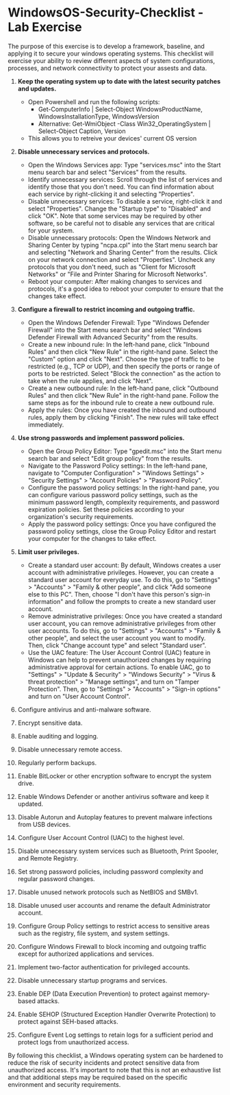 # WindowsOS-Security-Checklist - Lab Exercise

The purpose of this exercise is to develop a framework, baseline, and applying it to secure your windows operating systems. This checklist will exercise your ability to review different aspects of system configurations, processes, and network connectivity to protect your assests and data. 


1. <b>Keep the operating system up to date with the latest security patches and updates.</b>
    - Open Powershell and run the following scripts: 
      - Get-ComputerInfo | Select-Object WindowsProductName, WindowsInstallationType, WindowsVersion
      - Alternative: Get-WmiObject -Class Win32_OperatingSystem | Select-Object Caption, Version
    - This allows you to retreive your devices' current OS version

2. <b>Disable unnecessary services and protocols.</b>
    - Open the Windows Services app: Type "services.msc" into the Start menu search bar and select "Services" from the results.
    - Identify unnecessary services: Scroll through the list of services and identify those that you don't need. You can find information about each service by right-clicking it and selecting "Properties".
    - Disable unnecessary services: To disable a service, right-click it and select "Properties". Change the "Startup type" to "Disabled" and click "OK". Note that some services may be required by other software, so be careful not to disable any services that are critical for your system.
    - Disable unnecessary protocols: Open the Windows Network and Sharing Center by typing "ncpa.cpl" into the Start menu search bar and selecting "Network and Sharing Center" from the results. Click on your network connection and select "Properties". Uncheck any protocols that you don't need, such as "Client for Microsoft Networks" or "File and Printer Sharing for Microsoft Networks".
    - Reboot your computer: After making changes to services and protocols, it's a good idea to reboot your computer to ensure that the changes take effect.

3. <b>Configure a firewall to restrict incoming and outgoing traffic.</b>
    - Open the Windows Defender Firewall: Type "Windows Defender Firewall" into the Start menu search bar and select "Windows Defender Firewall with Advanced Security" from the results.
    - Create a new inbound rule: In the left-hand pane, click "Inbound Rules" and then click "New Rule" in the right-hand pane. Select the "Custom" option and click "Next". Choose the type of traffic to be restricted (e.g., TCP or UDP), and then specify the ports or range of ports to be restricted. Select "Block the connection" as the action to take when the rule applies, and click "Next".
    - Create a new outbound rule: In the left-hand pane, click "Outbound Rules" and then click "New Rule" in the right-hand pane. Follow the same steps as for the inbound rule to create a new outbound rule.
    - Apply the rules: Once you have created the inbound and outbound rules, apply them by clicking "Finish". The new rules will take effect immediately.

4. <b>Use strong passwords and implement password policies.</b>
    - Open the Group Policy Editor: Type "gpedit.msc" into the Start menu search bar and select "Edit group policy" from the results.
    - Navigate to the Password Policy settings: In the left-hand pane, navigate to "Computer Configuration" > "Windows Settings" > "Security Settings" > "Account Policies" > "Password Policy".
    - Configure the password policy settings: In the right-hand pane, you can configure various password policy settings, such as the minimum password length, complexity requirements, and password expiration policies. Set these policies according to your organization's security requirements.
    - Apply the password policy settings: Once you have configured the password policy settings, close the Group Policy Editor and restart your computer for the changes to take effect.

5. <b>Limit user privileges.</b>
    - Create a standard user account: By default, Windows creates a user account with administrative privileges. However, you can create a standard user account for everyday use. To do this, go to "Settings" > "Accounts" > "Family & other people", and click "Add someone else to this PC". Then, choose "I don't have this person's sign-in information" and follow the prompts to create a new standard user account.
    - Remove administrative privileges: Once you have created a standard user account, you can remove administrative privileges from other user accounts. To do this, go to "Settings" > "Accounts" > "Family & other people", and select the user account you want to modify. Then, click "Change account type" and select "Standard user".
    - Use the UAC feature: The User Account Control (UAC) feature in Windows can help to prevent unauthorized changes by requiring administrative approval for certain actions. To enable UAC, go to "Settings" > "Update & Security" > "Windows Security" > "Virus & threat protection" > "Manage settings", and turn on "Tamper Protection". Then, go to "Settings" > "Accounts" > "Sign-in options" and turn on "User Account Control".

6. Configure antivirus and anti-malware software.

7. Encrypt sensitive data.

8. Enable auditing and logging.

9. Disable unnecessary remote access.

10. Regularly perform backups.

11. Enable BitLocker or other encryption software to encrypt the system drive.

12. Enable Windows Defender or another antivirus software and keep it updated.

13. Disable Autorun and Autoplay features to prevent malware infections from USB devices.

14. Configure User Account Control (UAC) to the highest level.

15. Disable unnecessary system services such as Bluetooth, Print Spooler, and Remote Registry.

16. Set strong password policies, including password complexity and regular password changes.

17. Disable unused network protocols such as NetBIOS and SMBv1.

18. Disable unused user accounts and rename the default Administrator account.

19. Configure Group Policy settings to restrict access to sensitive areas such as the registry, file system, and system settings.

20. Configure Windows Firewall to block incoming and outgoing traffic except for authorized applications and services.

21. Implement two-factor authentication for privileged accounts.

22. Disable unnecessary startup programs and services.

23. Enable DEP (Data Execution Prevention) to protect against memory-based attacks.

24. Enable SEHOP (Structured Exception Handler Overwrite Protection) to protect against SEH-based attacks.

25. Configure Event Log settings to retain logs for a sufficient period and protect logs from unauthorized access.

By following this checklist, a Windows operating system can be hardened to reduce the risk of security incidents and protect sensitive data from unauthorized access. It's important to note that this is not an exhaustive list and that additional steps may be required based on the specific environment and security requirements.
